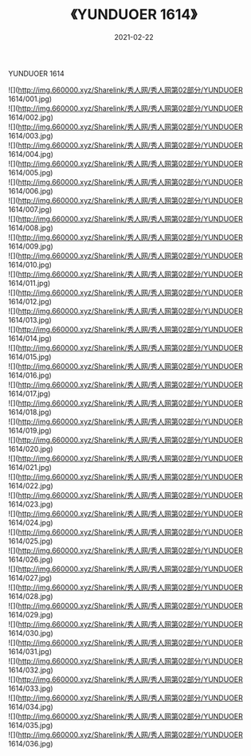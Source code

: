 ﻿---
layout: post
title:  《YUNDUOER 1614》
date:   2021-02-22
img: http://img.660000.xyz/Sharelink/秀人网/秀人网第02部分/YUNDUOER 1614/000.jpg
categories: [美女, 清纯, 唯美]
---

YUNDUOER 1614

  ![](http://img.660000.xyz/Sharelink/秀人网/秀人网第02部分/YUNDUOER 1614/001.jpg) <br> ![](http://img.660000.xyz/Sharelink/秀人网/秀人网第02部分/YUNDUOER 1614/002.jpg) <br> ![](http://img.660000.xyz/Sharelink/秀人网/秀人网第02部分/YUNDUOER 1614/003.jpg) <br> ![](http://img.660000.xyz/Sharelink/秀人网/秀人网第02部分/YUNDUOER 1614/004.jpg) <br> ![](http://img.660000.xyz/Sharelink/秀人网/秀人网第02部分/YUNDUOER 1614/005.jpg) <br> ![](http://img.660000.xyz/Sharelink/秀人网/秀人网第02部分/YUNDUOER 1614/006.jpg) <br> ![](http://img.660000.xyz/Sharelink/秀人网/秀人网第02部分/YUNDUOER 1614/007.jpg) <br> ![](http://img.660000.xyz/Sharelink/秀人网/秀人网第02部分/YUNDUOER 1614/008.jpg) <br> ![](http://img.660000.xyz/Sharelink/秀人网/秀人网第02部分/YUNDUOER 1614/009.jpg) <br> ![](http://img.660000.xyz/Sharelink/秀人网/秀人网第02部分/YUNDUOER 1614/010.jpg) <br> ![](http://img.660000.xyz/Sharelink/秀人网/秀人网第02部分/YUNDUOER 1614/011.jpg) <br> ![](http://img.660000.xyz/Sharelink/秀人网/秀人网第02部分/YUNDUOER 1614/012.jpg) <br> ![](http://img.660000.xyz/Sharelink/秀人网/秀人网第02部分/YUNDUOER 1614/013.jpg) <br> ![](http://img.660000.xyz/Sharelink/秀人网/秀人网第02部分/YUNDUOER 1614/014.jpg) <br> ![](http://img.660000.xyz/Sharelink/秀人网/秀人网第02部分/YUNDUOER 1614/015.jpg) <br> ![](http://img.660000.xyz/Sharelink/秀人网/秀人网第02部分/YUNDUOER 1614/016.jpg) <br> ![](http://img.660000.xyz/Sharelink/秀人网/秀人网第02部分/YUNDUOER 1614/017.jpg) <br> ![](http://img.660000.xyz/Sharelink/秀人网/秀人网第02部分/YUNDUOER 1614/018.jpg) <br> ![](http://img.660000.xyz/Sharelink/秀人网/秀人网第02部分/YUNDUOER 1614/019.jpg) <br> ![](http://img.660000.xyz/Sharelink/秀人网/秀人网第02部分/YUNDUOER 1614/020.jpg) <br> ![](http://img.660000.xyz/Sharelink/秀人网/秀人网第02部分/YUNDUOER 1614/021.jpg) <br> ![](http://img.660000.xyz/Sharelink/秀人网/秀人网第02部分/YUNDUOER 1614/022.jpg) <br> ![](http://img.660000.xyz/Sharelink/秀人网/秀人网第02部分/YUNDUOER 1614/023.jpg) <br> ![](http://img.660000.xyz/Sharelink/秀人网/秀人网第02部分/YUNDUOER 1614/024.jpg) <br> ![](http://img.660000.xyz/Sharelink/秀人网/秀人网第02部分/YUNDUOER 1614/025.jpg) <br> ![](http://img.660000.xyz/Sharelink/秀人网/秀人网第02部分/YUNDUOER 1614/026.jpg) <br> ![](http://img.660000.xyz/Sharelink/秀人网/秀人网第02部分/YUNDUOER 1614/027.jpg) <br> ![](http://img.660000.xyz/Sharelink/秀人网/秀人网第02部分/YUNDUOER 1614/028.jpg) <br> ![](http://img.660000.xyz/Sharelink/秀人网/秀人网第02部分/YUNDUOER 1614/029.jpg) <br> ![](http://img.660000.xyz/Sharelink/秀人网/秀人网第02部分/YUNDUOER 1614/030.jpg) <br> ![](http://img.660000.xyz/Sharelink/秀人网/秀人网第02部分/YUNDUOER 1614/031.jpg) <br> ![](http://img.660000.xyz/Sharelink/秀人网/秀人网第02部分/YUNDUOER 1614/032.jpg) <br> ![](http://img.660000.xyz/Sharelink/秀人网/秀人网第02部分/YUNDUOER 1614/033.jpg) <br> ![](http://img.660000.xyz/Sharelink/秀人网/秀人网第02部分/YUNDUOER 1614/034.jpg) <br> ![](http://img.660000.xyz/Sharelink/秀人网/秀人网第02部分/YUNDUOER 1614/035.jpg) <br> ![](http://img.660000.xyz/Sharelink/秀人网/秀人网第02部分/YUNDUOER 1614/036.jpg) <br>